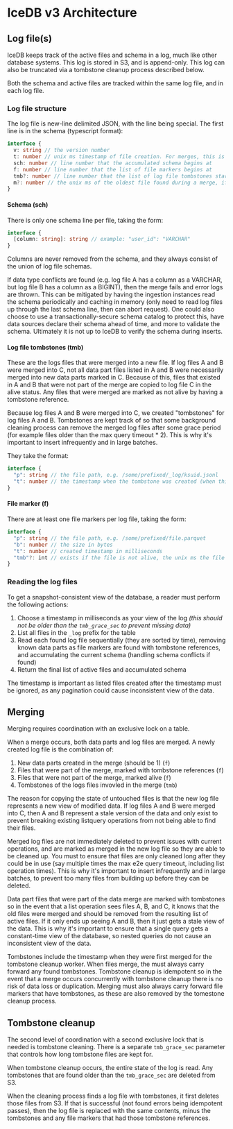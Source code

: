 # IceDB v3 Architecture

## Log file(s)

IceDB keeps track of the active files and schema in a log, much like other database systems. This log is stored in S3, and is append-only. This log can also be truncated via a tombstone cleanup process described below.

Both the schema and active files are tracked within the same log file, and in each log file.

### Log file structure

The log file is new-line delimited JSON, with the line being special. The first line is in the schema (typescript format):

```ts
interface {
  v: string // the version number
  t: number // unix ms timestamp of file creation. For merges, this is the timestamp after listing ends and merging logic begins, for append operations, it's the moment metadata is created, tombstone cleanup leaves the current value when replacing a file
  sch: number // line number that the accumulated schema begins at
  f: number // line number that the list of file markers begins at
  tmb?: number // line number that the list of log file tombstones start at
  m?: number // the unix ms of the oldest file found during a merge, if this file was made out of a merge
}
```

#### Schema (sch)

There is only one schema line per file, taking the form:

```ts
interface {
  [column: string]: string // example: "user_id": "VARCHAR"
}
```

Columns are never removed from the schema, and they always consist of the union of log file schemas.

If data type conflicts are found (e.g. log file A has a column as a VARCHAR, but log file B has a column as a BIGINT), then the merge fails and error logs are thrown. This can be mitigated by having the ingestion instances read the schema periodically and caching in memory (only need to read log files up through the last schema line, then can abort request). One could also choose to use a transactionally-secure schema catalog to protect this, have data sources declare their schema ahead of time, and more to validate the schema. Ultimately it is not up to IceDB to verify the schema during inserts.

#### Log file tombstones (tmb)

These are the logs files that were merged into a new file. If log files A and B were merged into C, not all data part files listed in A and B were necessarily merged into new data parts marked in C. Because of this, files that existed in A and B that were not part of the merge are copied to log file C in the alive status. Any files that were merged are marked as not alive by having a tombstone reference.

Because log files A and B were merged into C, we created "tombstones" for log files A and B. Tombstones are kept track of so that some background cleaning process can remove the merged log files after some grace period (for example files older than the max query timeout * 2). This is why it's important to insert infrequently and in large batches.

They take the format:

```ts
interface {
  "p": string // the file path, e.g. /some/prefixed/_log/ksuid.jsonl
  "t": number // the timestamp when the tombstone was created (when this log file was first part of a merge)
}
```

#### File marker (f)

There are at least one file markers per log file, taking the form:

```ts
interface {
  "p": string // the file path, e.g. /some/prefixed/file.parquet
  "b": number // the size in bytes
  "t": number // created timestamp in milliseconds
  "tmb"?: int // exists if the file is not alive, the unix ms the file was tombstoned
}
```

### Reading the log files

To get a snapshot-consistent view of the database, a reader must perform the following actions:

1. Choose a timestamp in milliseconds as your view of the log *(this should not be older than the `tmb_grace_sec` to prevent missing data)*
2. List all files in the `_log` prefix for the table
3. Read each found log file sequentially (they are sorted by time), removing known data parts as file markers are found with tombstone references, and accumulating the current schema (handling schema conflicts if found)
4. Return the final list of active files and accumulated schema

The timestamp is important as listed files created after the timestamp must be ignored, as any pagination could cause inconsistent view of the data.

## Merging

Merging requires coordination with an exclusive lock on a table.

When a merge occurs, both data parts and log files are merged. A newly created log file is the combination of:

1. New data parts created in the merge (should be 1) (`f`)
2. Files that were part of the merge, marked with tombstone references (`f`)
3. Files that were not part of the merge, marked alive (`f`)
4. Tombstones of the logs files invovled in the merge (`tmb`)

The reason for copying the state of untouched files is that the new log file represents a new view of modified data. If log files A and B were merged into C, then A and B represent a stale version of the data and only exist to prevent breaking existing listquery operations from not being able to find their files.

Merged log files are not immediately deleted to prevent issues with current operations, and are marked as merged in the new log file so they are able to be cleaned up. You must to ensure that files are only cleaned long after they could be in use (say multiple times the max e2e query timeout, including list operation times). This is why it's important to insert infrequently and in large batches, to prevent too many files from building up before they can be deleted.

Data part files that were part of the data merge are marked with tombstones so in the event that a list operation sees files A, B, and C, it knows that the old files were merged and should be removed from the resulting list of active files. If it only ends up seeing A and B, then it just gets a stale view of the data. This is why it's important to ensure that a single query gets a constant-time view of the database, so nested queries do not cause an inconsistent view of the data.

Tombstones include the timestamp when they were first merged for the tombstone cleanup worker. When files merge, the must always carry forward any found tombstones. Tombstone cleanup is idempotent so in the event that a merge occurs concurrently with tombstone cleanup there is no risk of data loss or duplication. Merging must also always carry forward file markers that have tombstones, as these are also removed by the tomestone cleanup process.

## Tombstone cleanup

The second level of coordination with a second exclusive lock that is needed is tombstone cleaning. There is a separate `tmb_grace_sec` parameter that controls how long tombstone files are kept for.

When tombstone cleanup occurs, the entire state of the log is read. Any tombstones that are found older than the `tmb_grace_sec` are deleted from S3.

When the cleaning process finds a log file with tombstones, it first deletes those files from S3. If that is successful (not found errors being idempotent passes), then the log file is replaced with the same contents, minus the tombstones and any file markers that had those tombstone references.
